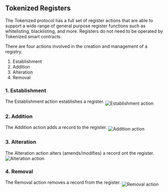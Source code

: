 ## Tokenized Registers
The Tokenized protocol has a full set of register actions that are able to support a wide range of general purpose register functions such as whitelisting, blacklisting, and more. Registers do not need to be operated by Tokenized smart contracts.

There are four actions involved in the creation and management of a registry.
1. Establishment
2. Addition
3. Alteration
4. Removal

### 1. Establishment
The Establishment action establishes a register.
<img src="https://raw.githubusercontent.com/tokenized/docs/master/images/establishment-action.svg?sanitize=true" alt="Establishment action" align="middle">

### 2. Addition
The Addition action adds a record to the register.
<img src="https://raw.githubusercontent.com/tokenized/docs/master/images/addition-action.svg?sanitize=true" alt="Addition action" align="middle">

### 3. Alteration
The Alteration action alters (amends/modifies) a record ont the register.
<img src="https://raw.githubusercontent.com/tokenized/docs/master/images/alteration-action.svg?sanitize=true" alt="Alteration action" align="middle">

### 4. Removal
The Removal action removes a record from the register.
<img src="https://raw.githubusercontent.com/tokenized/docs/master/images/removal-action.svg?sanitize=true" alt="Removal action" align="middle">
